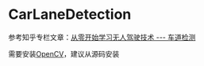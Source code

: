 # CarLaneDetection
参考知乎专栏文章：[从零开始学习无人驾驶技术 --- 车道检测](https://zhuanlan.zhihu.com/p/25354571)

需要安装[OpenCV](http://opencv.org)，建议从源码安装
